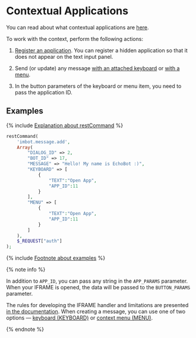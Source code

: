 # Contextual Applications

You can read about what contextual applications are [here](./chat-apps.md#contextual-applications).

To work with the context, perform the following actions:

1. [Register an application](./create-app/index.md). You can register a hidden application so that it does not appear on the text input panel.

2. Send (or update) any message [with an attached keyboard](../messages/keyboards.md) or [with a menu](../messages/menu.md).

3. In the button parameters of the keyboard or menu item, you need to pass the application ID.

## Examples

{% include [Explanation about restCommand](../_includes/rest-command.md) %}

```php
restCommand(
    'imbot.message.add',
    Array(
        "DIALOG_ID" => 2,
        "BOT_ID" => 17,
        "MESSAGE" => "Hello! My name is EchoBot :)",
        "KEYBOARD" => [
            {
                "TEXT":"Open App",
                "APP_ID":11
            }
        ],
        "MENU" => [
            {
                "TEXT":"Open App",
                "APP_ID":11
            }
        ]
    ),
    $_REQUEST["auth"]
);
```
{% include [Footnote about examples](../../../_includes/examples.md) %}

{% note info %}

In addition to `APP_ID`, you can pass any string in the `APP_PARAMS` parameter. When your IFRAME is opened, the data will be passed to the `BUTTON_PARAMS` parameter.

The rules for developing the IFRAME handler and limitations are presented [in the documentation](./iframe.md). When creating a message, you can use one of two options — [keyboard (KEYBOARD)](../messages/keyboards.md) or [context menu (MENU)](../messages/menu.md).

{% endnote %}